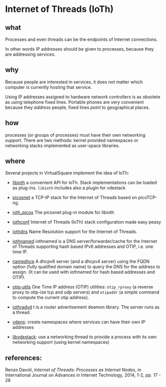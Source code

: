 Internet of Threads (IoTh)
====

what
----
Processes and even threads can be the endpoints of Internet connections.

In other words IP addresses should be given to processes, because they are addressing services.

why
----
Because people are interested in services, it does not matter which computer is currently hosting
that service.

Using IP addresses assigned to hardware network controllers is as obsolete as using telephone fixed lines.
Portable phones are very convenient because they _address_ people, fixed lines _point_ to geographical
places. 

how
----
processes (or groups of processes) must have their own networking support. There are two methods:
kernel provided namespaces or networking stacks implemented as user-space libraries.

where
----
Several projects in VirtualSquare implement the idea of IoTh:

* [libioth](https://github.com/virtualsquare/libioth)
a convenient API for IoTh. Stack implementations can be loaded as plug-ins. `libioth` includes also
a plugin for vdestack
* [picoxnet](https://github.com/virtualsquare/picoxnet) a TCP-IP stack for the Internet of Threads based on picoTCP-ng.
* [ioth\_picox](https://github.com/virtualsquare/ioth_picox)
The picoxnet plug-in module for libioth

* [iothconf](https://github.com/virtualsquare/iothconf)
Internet of Threads (IoTh) stack configuration made easy peasy
* [iothdns](https://github.com/virtualsquare/iothdns)
Name Resolution support for the Internet of Threads.
* [iothnamed](https://github.com/virtualsquare/iothnamed)
iothnamed is a DNS server/forwarder/cache for the Internet of Threads supporting hash based IPv6 addresses and OTIP, i.e. one time IP.
* [namedhcp](https://github.com/virtualsquare/namedhcp)
A dhcpv6 server (and a dhcpv4 server) using the FQDN option (fully qualified domain name) to
query the DNS for the address to assign. (It can be used with iothnamed for hash based addresses and OTIP).
* [otip-utils](https://github.com/virtualsquare/otip-utils)
One Time IP address (OTIP) utilities: `otip_rproxy` (a reverse proxy to otip-ize tcp and udp
servers) and `otipaddr` (a simple command to compute the current otip address).
* [iothradvd](https://github.com/virtualsquare/iothradvd)
t is a router advertisement deamon library. The server runs as a thread.

* [vdens](https://github.com/rd235/vdens): create namespaces where services can have their own IP addresses
* [libvdestack](https://github.com/rd235/libvdestack): use a networking thread to provide a process with its own networking support (using kernel namespaces)

references:
----
Renzo Davoli, _Internet of Threads: Processes as Internet Nodes_, in International Journal on Advances in Internet Technology, 2014, 1-2, pp. 17 - 28
